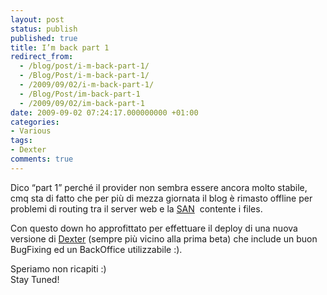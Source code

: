 ```yaml
---
layout: post
status: publish
published: true
title: I’m back part 1
redirect_from: 
  - /blog/post/i-m-back-part-1/
  - /Blog/Post/i-m-back-part-1/
  - /2009/09/02/i-m-back-part-1/
  - /Blog/Post/im-back-part-1
  - /2009/09/02/im-back-part-1
date: 2009-09-02 07:24:17.000000000 +01:00
categories:
- Various
tags:
- Dexter
comments: true
---
```

<p>
	Dico &ldquo;part 1&rdquo; perch&eacute; il provider non sembra essere ancora molto stabile, cmq sta di fatto che per pi&ugrave; di mezza giornata il blog &egrave; rimasto offline per problemi di routing tra il server web e la <a href="http://en.wikipedia.org/wiki/Storage_area_network" rel="nofollow" target="_blank" title="SAN (Storage area network)">SAN</a>&nbsp; contente i files.</p>
<p>
	Con questo down ho approfittato per effettuare il deploy di una nuova versione di <a href="http://imperugo.tostring.it/About/Dexter" target="_blank" title="Dexter Blog Engine">Dexter</a> (sempre pi&ugrave; vicino alla prima beta) che include un buon BugFixing ed un BackOffice utilizzabile :).</p>
<p>
	Speriamo non ricapiti :) <br />
	Stay Tuned!</p>
